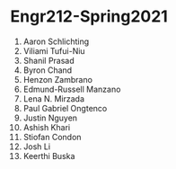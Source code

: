 # Engr212-Spring2021

1. Aaron Schlichting
2. Viliami Tufui-Niu
3. Shanil Prasad
4. Byron Chand
5. Henzon Zambrano
6. Edmund-Russell Manzano
7. Lena N. Mirzada
8. Paul Gabriel Ongtenco
9. Justin Nguyen
10. Ashish Khari
11. Stiofan Condon
12. Josh Li
13. Keerthi Buska
